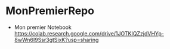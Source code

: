# MonPremierRepo

- Mon premier Notebook
https://colab.research.google.com/drive/1JOTKIQZzjdVHYp-8wWn6I9Ssr3gtSixK?usp=sharing
